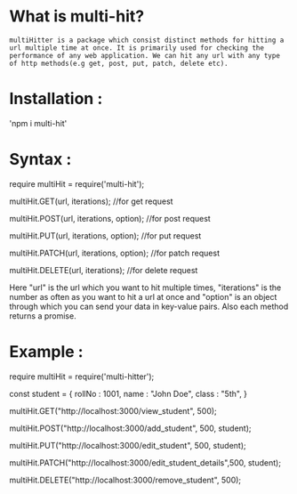 # What is multi-hit?

    multiHitter is a package which consist distinct methods for hitting a url multiple time at once. It is primarily used for checking the performance of any web application. We can hit any url with any type of http methods(e.g get, post, put, patch, delete etc).

# Installation :

'npm i multi-hit'

# Syntax :

require multiHit = require('multi-hit');

multiHit.GET(url, iterations); //for get request

multiHit.POST(url, iterations, option); //for post request

multiHit.PUT(url, iterations, option); //for put request

multiHit.PATCH(url, iterations, option); //for patch request

multiHit.DELETE(url, iterations); //for delete request

Here "url" is the url which you want to hit multiple times, "iterations" is the number as
often as you want to hit a url at once and "option" is an object through which you can send
your data in key-value pairs. Also each method returns a promise.

# Example :

require multiHit = require('multi-hitter');

const student = {
rollNo : 1001,
name : "John Doe",
class : "5th",
}

multiHit.GET("http://localhost:3000/view_student", 500);

multiHit.POST("http://localhost:3000/add_student", 500, student);

multiHit.PUT("http://localhost:3000/edit_student", 500, student);

multiHit.PATCH("http://localhost:3000/edit_student_details",500, student);

multiHit.DELETE("http://localhost:3000/remove_student", 500);
